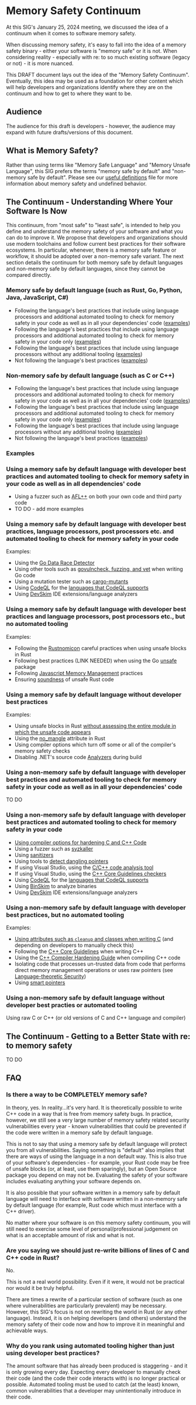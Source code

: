 # Memory Safety Continuum

At this SIG's January 25, 2024 meeting, we discussed the idea of a continuum when it comes to software memory safety.

When discussing memory safety, it's easy to fall into the idea of a memory safety binary - either your software is "memory safe" or it is not. When considering reality - especially with re: to so much existing software (legacy or not) - it is more nuanced.

This DRAFT document lays out the idea of the "Memory Safety Continuum". Eventually, this idea may be used as a foundation for other content which will help developers and organizations identify where they are on the continuum and how to get to where they want to be.

## Audience

The audience for this draft is developers - however, the audience may expand with future drafts/versions of this document.

## What is Memory Safety?

Rather than using terms like "Memory Safe Language" and "Memory Unsafe Language", this SIG prefers the terms "memory safe by default" and "non-memory safe by default". Please see our [useful definitions](definitions.md) file for more information about memory safety and undefined behavior.

## The Continuum - Understanding Where Your Software Is Now

This continuum, from "most safe" to "least safe", is intended to help you define and understand the memory safety of your software and what you can do to improve it. We propose that developers and organizations should use modern toolchains and follow current best practices for their software ecosystems. In particular, whenever, there is a memory safe feature or workflow, it should be adopted over a non-memory safe variant. The next section details the continuum for both memory safe by default languages and non-memory safe by default languages, since they cannot be compared directly.

### Memory safe by default language (such as Rust, Go, Python, Java, JavaScript, C#)

- Following the language's best practices that include using language processors and additional automated tooling to check for memory safety in your code as well as in all your dependencies' code ([examples](#Using-a-memory-safe-by-default-language-with-developer-best-practices-and-automated-tooling-to-check-for-memory-safety-in-your-code-as-well-as-in-all-dependencies-code))
- Following the language's best practices that include using language processors and additional automated tooling to check for memory safety in your code only ([examples](#using-a-memory-safe-by-default-language-with-developer-best-practices-language-processors-post-processors-etc-and-automated-tooling-to-check-for-memory-safety-in-your-code))
- Following the language's best practices that include using language processors without any additional tooling ([examples](#using-a-memory-safe-by-default-language-with-developer-best-practices-and-language-processors-post-processors-etc-but-no-automated-tooling))
- Not following the language's best practices ([examples](#using-a-memory-safe-by-default-language-without-developer-best-practices))

### Non-memory safe by default language (such as C or C++)

- Following the language's best practices that include using language processors and additional automated tooling to check for memory safety in your code as well as in all your dependencies' code ([examples](#using-a-non-memory-safe-by-default-language-with-developer-best-practices-and-automated-tooling-to-check-for-memory-safety-in-your-code-as-well-as-in-all-your-dependencies-code))
- Following the language's best practices that include using language processors and additional automated tooling to check for memory safety in your code only ([examples](#using-a-non-memory-safe-by-default-language-with-developer-best-practices-and-automated-tooling-to-check-for-memory-safety-in-your-code))
- Following the language's best practices that include using language processors without any additional tooling ([examples](#using-a-non-memory-safe-by-default-language-with-developer-best-practices-but-no-automated-tooling))
- Not following the language's best practices ([examples](#Using-a-non-memory-safe-by-default-language-without-developer-best-practies-or-automated-tooling))

### Examples

### Using a memory safe by default language with developer best practices and automated tooling to check for memory safety in your code as well as in all dependencies' code

* Using a fuzzer such as [AFL++](https://github.com/AFLplusplus/AFLplusplus) on both your own code and third party code
* TO DO - add more examples

### Using a memory safe by default language with developer best practices, language processors, post processors etc. and automated tooling to check for memory safety in your code

Examples:

* Using the [Go Data Race Detector](https://go.dev/doc/articles/race_detector)
* Using other tools such as [govulncheck, fuzzing, and vet](https://go.dev/doc/security/best-practices) when writing Go code
* Using a mutation tester such as [cargo-mutants](https://github.com/sourcefrog/cargo-mutants)
* Using [CodeQL](https://codeql.github.com/) for the [languages that CodeQL supports](https://codeql.github.com/docs/codeql-overview/supported-languages-and-frameworks/)
* Using [DevSkim](https://github.com/microsoft/devskim) IDE extensions/language analyzers

### Using a memory safe by default language with developer best practices and language processors, post processors etc., but no automated tooling

Examples:

* Following the [Rustnomicon](https://doc.rust-lang.org/nomicon/intro.html) careful practices when using unsafe blocks in Rust
* Following best practices (LINK NEEDED) when using the Go [unsafe](https://pkg.go.dev/unsafe#pkg-overview) package
* Following [Javascript Memory Management](https://developer.mozilla.org/en-US/docs/Web/JavaScript/Memory_management) practices
* Ensuring [soundness](https://rust-lang.github.io/unsafe-code-guidelines/glossary.html#soundness-of-code--of-a-library) of unsafe Rust code

### Using a memory safe by default language without developer best practices

Examples:

* Using unsafe blocks in Rust [without assessing the entire module in which the unsafe code appears](https://github.com/ossf/Memory-Safety/issues/15#issuecomment-1847939439)
* Using the [no_mangle](https://github.com/rust-lang/rust/issues/28179) attribute in Rust
* Using compiler options which turn off some or all of the compiler's memory safety checks
* Disabling .NET's source code [Analyzers](https://learn.microsoft.com/en-gb/dotnet/fundamentals/code-analysis/overview?tabs=net-8) during build

### Using a non-memory safe by default language with developer best practices and automated tooling to check for memory safety in your code as well as in all your dependencies' code

TO DO

### Using a non-memory safe by default language with developer best practices and automated tooling to check for memory safety in your code

* [Using compiler options for hardening C and C++ Code](https://best.openssf.org/Compiler-Hardening-Guides/Compiler-Options-Hardening-Guide-for-C-and-C++.html)
* Using a fuzzer such as [syzkaller](https://github.com/google/syzkaller)
* Using [sanitizers](https://github.com/google/sanitizers)
* Using tools to [detect dangling pointers](https://chromium.googlesource.com/chromium/src/+/HEAD/docs/dangling_ptr.md)
* If using Visual Studio, using the [C/C++ code analysis tool](https://learn.microsoft.com/en-us/cpp/code-quality/code-analysis-for-c-cpp-overview?view=msvc-170)
* If using Visual Studio, using the [C++ Core Guidelines checkers](https://learn.microsoft.com/en-us/cpp/code-quality/using-the-cpp-core-guidelines-checkers?view=msvc-170)
* Using [CodeQL](https://codeql.github.com/) for the [languages that CodeQL supports](https://codeql.github.com/docs/codeql-overview/supported-languages-and-frameworks/)
* Using [BinSkim](https://github.com/microsoft/binskim) to analyze binaries
* Using [DevSkim](https://github.com/microsoft/devskim) IDE extensions/language analyzers

### Using a non-memory safe by default language with developer best practices, but no automated tooling

Examples:

* [Using attributes such as `cleanup` and classes when writing C](https://lwn.net/Articles/934679/) (and depending on developers to manually check this)
* Following the [C++ Core Guidelines](https://github.com/isocpp/CppCoreGuidelines) when writing C++
* Using the [C++ Compiler Hardening Guide](https://github.com/ossf/wg-best-practices-os-developers/tree/main/docs/Compiler-Hardening-Guides) when compiling C++ code
* Isolating code that processes un-trusted data from code that performs direct memory management operations or uses raw pointers (see [Language-theoretic Security](https://github.com/ossf/Memory-Safety/pull/20))
* Using [smart pointers](https://learn.microsoft.com/en-us/cpp/cpp/smart-pointers-modern-cpp?view=msvc-170)


### Using a non-memory safe by default language without developer best practies or automated tooling

Using raw C or C++ (or old versions of C and C++ language and compiler)


## The Continuum - Getting to a Better State with re: to memory safety

TO DO

## FAQ

### Is there a way to be COMPLETELY memory safe?

In theory, yes. In reality...it's very hard. It is theoretically possible to write C++ code in a way that is free from memory safety bugs. In practice, however, we still see a very large number of memory safety related security vulnerabilities every year - known vulnerabilities that could be prevented if the code were written in a memory safe by default language.

This is not to say that using a memory safe by default language will protect you from all vulnerabilities. Saying something is "default" also implies that there are ways of using the language in a non default way. This is also true of your software's dependencies - for example, your Rust code may be free of unsafe blocks (or, at least, use them sparingly), but an Open Source package you depend on may not be. Evaluating the safety of your software includes evaluating anything your software depends on.

It is also possible that your software written in a memory safe by default language will need to interface with software written in a non-memory safe by default language (for example, Rust code which must interface with a C++ driver).

No matter where your software is on this memory safety continuum, you will still need to exercise some level of personal/professional judgement on what is an acceptable amount of risk and what is not.

### Are you saying we should just re-write billions of lines of C and C++ code in Rust?

No.

This is not a real world possibility. Even if it were, it would not be practical nor would it be truly helpful.

There are times a rewrite of a particular section of software (such as one where vulnerabilities are particularly prevalent) may be necessary. However, this SIG's focus is not on rewriting the world in Rust (or any other language). Instead, it is on helping developers (and others) understand the memory safety of their code now and how to improve it in meaningful and achievable ways.

### Why do you rank using automated tooling higher than just using developer best practices?

The amount software that has already been produced is staggering - and it is only growing every day. Expecting every developer to manually check their code (and the code their code interacts with) is no longer practical or possible. Automated tooling must be used to catch (at the least) known, common vulnerabilities that a developer may unintentionally introduce in their code.
